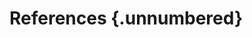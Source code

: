 # References {.unnumbered}

<!-- -->

[freertos]:        http://www.freertos.org
[linux]:           http://www.elinux.org
[vxworks]:         http://www.windriver.com/products/vxworks
[wince]:           http://www.microsoft.com/windowsembedded
[omap4460]:        http://www.ti.com/product/omap4460
[mpu9150]:         http://www.invensense.com/mems/gyro/mpu9150.html
[ov5640]:          http://www.ovt.com/products/sensor.php?id=93
[open]:            http://linux.die.net/man/2/open
[select]:          http://linux.die.net/man/2/select
[poll]:            http://linux.die.net/man/2/poll
[ioctl]:           http://linux.die.net/man/2/ioctl
[read]:            http://linux.die.net/man/2/read
[write]:           http://linux.die.net/man/2/write
[mmap]:            http://linux.die.net/man/2/mmap
[udev]:            http://linux.die.net/man/8/udev
[mknod]:           http://linux.die.net/man/1/mknod
[querycap]:        http://linuxtv.org/downloads/v4l-dvb-apis/vidioc-querycap.html
[gfmt]:            http://linuxtv.org/downloads/v4l-dvb-apis/vidioc-g-fmt.html
[reqbufs]:         http://linuxtv.org/downloads/v4l-dvb-apis/vidioc-reqbufs.html
[querybuf]:        http://linuxtv.org/downloads/v4l-dvb-apis/vidioc-querybuf.html
[qbuf]:            http://linuxtv.org/downloads/v4l-dvb-apis/vidioc-qbuf.html
[streamon]:        http://linuxtv.org/downloads/v4l-dvb-apis/vidioc-streamon.html
[linuxtv]:         http://linuxtv.org
[v4l2api]:         http://linuxtv.org/downloads/v4l-dvb-apis
[bt601]:           http://www.itu.int/rec/R-REC-BT.601/en
[gstreamer]:       http://gstreamer.freedesktop.org
[tiomap]:          https://launchpad.net/~tiomap-dev/+archive/omap-trunk
[libjpeg]:         http://www.libjpeg-turbo.org/
[stty]:            http://linux.die.net/man/1/stty
[socat]:           http://linux.die.net/man/1/socat
[nmea0183]:        http://www.nmea.org/content/nmea_standards/nmea_0183_v_410.asp
[sphtrig]:         http://mathworld.wolfram.com/SphericalTrigonometry.html
[wgs84]:           http://earth-info.nga.mil/GandG/publications/tr8350.2/wgs84fin.pdf
[opengles]:        http://www.khronos.org/opengles/2_X
[freetype]:        http://www.freetype.org/
[pandaboard]:      http://pandaboard.org/
[bbb]:             http://beagleboard.org/products/beaglebone%20black
[senshub]:         http://www.ti.com/tool/boostxl-senshub

